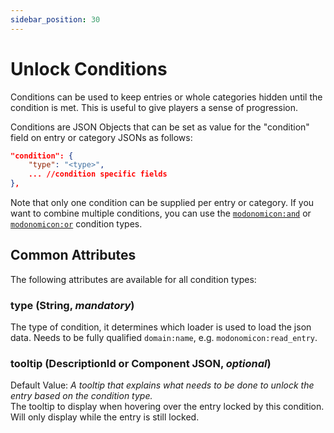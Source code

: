 ```yaml
---
sidebar_position: 30
---
```


# Unlock Conditions

Conditions can be used to keep entries or whole categories hidden until the condition is met. This is useful to give players a sense of progression.

Conditions are JSON Objects that can be set as value for the "condition" field on entry or category JSONs as follows:

```json
"condition": {
    "type": "<type>",
    ... //condition specific fields
},
``` 

Note that only one condition can be supplied per entry or category. If you want to combine multiple conditions, you can use the [`modonomicon:and`](./and-condition) or [`modonomicon:or`](./or-condition) condition types.

## Common Attributes

The following attributes are available for all condition types:

### **type** (String, _mandatory_)

The type of condition, it determines which loader is used to load the json data.
Needs to be fully qualified `domain:name`, e.g. `modonomicon:read_entry`. 

### **tooltip** (DescriptionId or Component JSON, _optional_)

Default Value: *A tooltip that explains what needs to be done to unlock the entry based on the condition type.*  
The tooltip to display when hovering over the entry locked by this condition. Will only display while the entry is still locked.